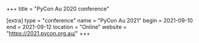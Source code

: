 +++
title = "PyCon Au 2020 conference"

[extra]
type = "conference"
name = "PyCon Au 2021"
begin = 2021-09-10
end = 2021-09-12
location = "Online"
website = "https://2021.pycon.org.au/"
+++

